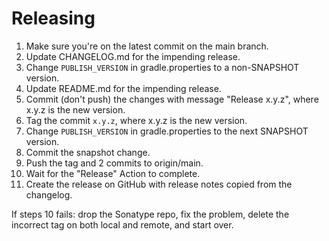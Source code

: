 # Releasing

 1. Make sure you're on the latest commit on the main branch.
 2. Update CHANGELOG.md for the impending release.
 3. Change `PUBLISH_VERSION` in gradle.properties to a non-SNAPSHOT version.
 4. Update README.md for the impending release.
 5. Commit (don't push) the changes with message "Release x.y.z", where x.y.z is the new version.
 6. Tag the commit `x.y.z`, where x.y.z is the new version.
 7. Change `PUBLISH_VERSION` in gradle.properties to the next SNAPSHOT version.
 8. Commit the snapshot change.
 9. Push the tag and 2 commits to origin/main.
10. Wait for the "Release" Action to complete.
11. Create the release on GitHub with release notes copied from the changelog.

If steps 10 fails: drop the Sonatype repo, fix the problem, delete the incorrect tag on both local
and remote, and start over.
